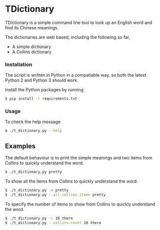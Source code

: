 # TDictionary
TDictionary is a simple command line tool to look up an English word and find its Chinese meanings.

The dictionaries are web based, including the following so far,
  - A simple dictionary
  - A Collins dictionary

### Installation
The script is written in Python in a compatiable way, so both the latest Python 2 and Python 3 should work.

Install the Python packages by running
```sh
$ pip install -r requirements.txt
```

### Usage
To check the help message
```sh
$ ./t_dictionary.py --help
```

## Examples
The default behaviour is to print the simple meanings and two items from Collins to quickly understand the word.
```sh
$ ./t_dictionary.py pretty
```

To show all the items from Collins to quickly understand the word.
```sh
$ ./t_dictionary.py -a pretty
$ ./t_dictionary.py --all-collins-items pretty
```

To specify the number of items to show from Collins to quickly understand the word.
```sh
$ ./t_dictionary.py -c 10 there
$ ./t_dictionary.py --collins-count 10 there
```
